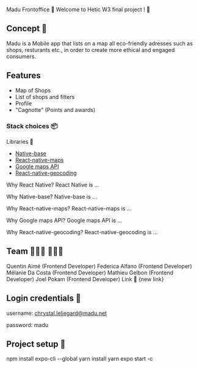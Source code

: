 Madu
Frontoffice
🍃 Welcome to Hetic W3 final project ! 🥕

## Concept 🧐
Madu is a Mobile app that lists on a map all eco-friendly adresses such as shops, resturants etc., in order to create more ethical and engaged consumers.

## Features
* Map of Shops
* List of shops and filters
* Profile
* "Cagnotte" (Points and awards)

### Stack choices 📦
Libraries 📕
* [Native-base](https://nativebase.io)
* [React-native-maps](https://github.com/react-native-community/react-native-maps)
* [Google maps API](https://developers.google.com/maps/documentation)
* [React-native-geocoding](https://github.com/marlove/react-native-geocoding)


Why React Native?
React Native is ...

Why Native-base?
Native-base is ...

Why React-native-maps?
React-native-maps is ...

Why Google maps API?
Google maps API is ...

Why React-native-geocoding?
React-native-geocoding is ...

## Team 👩🏻‍💻 👨🏻‍💻
Quentin Aimé (Frontend Developer)
Federica Alfano (Frontend Developer)
Mélanie Da Costa (Frontend Developer)
Mathieu Gelbon (Frontend Developer)
Joel Pokam (Frontend Developer)
Link 🐼
{new link}

## Login credentials 🔑
username: chrystal.leliegard@madu.net

password: madu

## Project setup 🚀
npm install expo-cli --global
yarn install
yarn expo start -c
